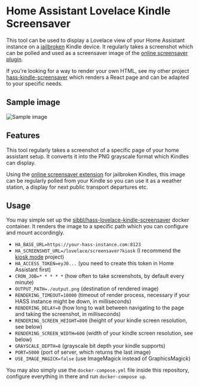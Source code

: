 # Home Assistant Lovelace Kindle Screensaver

This tool can be used to display a Lovelace view of your Home Assistant instance on a [jailbroken](https://www.mobileread.com/forums/showthread.php?t=320564) Kindle device. It regularly takes a screenshot which can be polled and used as a screensaver image of the [online screensaver plugin](https://www.mobileread.com/forums/showthread.php?t=236104).

If you're looking for a way to render your own HTML, see my other project [hass-kindle-screensaver](https://github.com/sibbl/hass-kindle-screensaver) which renders a React page and can be adapted to your specific needs.

## Sample image

![Sample image](https://raw.githubusercontent.com/sibbl/hass-lovelace-kindle-screensaver/main/assets/sample.png)

## Features

This tool regularly takes a screenshot of a specific page of your home assistant setup. It converts it into the PNG grayscale format which Kindles can display.

Using the [online screensaver extension](https://www.mobileread.com/forums/showthread.php?t=236104) for jailbroken Kindles, this image can be regularly polled from your Kindle so you can use it as a weather station, a display for next public transport departures etc.

## Usage

You may simple set up the [sibbl/hass-lovelace-kindle-screensaver](https://hub.docker.com/r/sibbl/hass-lovelace-kindle-screensaver) docker container. It renders the image to a specific path which you can configure and mount accordingly.

- `HA_BASE_URL=https://your-hass-instance.com:8123`
- `HA_SCREENSHOT_URL=/lovelace/screensaver?kiosk` (I recommend the [kiosk mode](https://github.com/maykar/kiosk-mode) project)
- `HA_ACCESS_TOKEN=eyJ0...` (you need to create this token in Home Assistant first)
- `CRON_JOB=* * * * *` (how often to take screenshots, by default every minute)
- `OUTPUT_PATH=./output.png` (destination of rendered image)
- `RENDERING_TIMEOUT=10000` (timeout of render process, necessary if your HASS instance might be down, in milliseconds)
- `RENDERING_DELAY=0` (how long to wait between navigating to the page and taking the screenshot, in milliseconds)
- `RENDERING_SCREEN_HEIGHT=800` (height of your kindle screen resolution, see below)
- `RENDERING_SCREEN_WIDTH=600` (width of your kindle screen resolution, see below)
- `GRAYSCALE_DEPTH=8` (grayscale bit depth your kindle supports)
- `PORT=5000` (port of server, which returns the last image)
- `USE_IMAGE_MAGICK=false` (use ImageMagick instead of GraphicsMagick)

You may also simply use the `docker-compose.yml` file inside this repository, configure everything in there and run `docker-compose up`.
